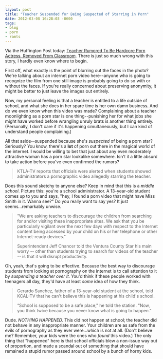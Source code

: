 ```yaml
---
layout: post
title: "Teacher Suspended for Being Suspected of Starring in Porn"
date: 2012-03-08 16:28:03 -0600
tags:
- blog
- porn
- rants
---
```


Via the Huffington Post today: <a href="http://www.huffingtonpost.com/2012/03/07/teacher-rumored-to-be-hardcore-porn-actress_n_1328020.html">Teacher Rumored To Be Hardcore Porn Actress, Removed From Classroom</a>. There is just so much wrong with this story, I hardly even know where to begin.

First off, what exactly is the point of blurring out the faces in the photo? We're talking about an internet porn video here--anyone who is going to recognize the film from one still image is probably going to do so with or without the faces. If you're really concerned about preserving anonymity, it might be better to just leave the images out entirely.

Now, my personal feeling is that a teacher is entitled to a life outside of school, and what she does in her spare time is her own damn business. And do we even know when this video was made? Complaining about a teacher moonlighting as a porn star is one thing--punishing her for what jobs she might have worked before wrangling unruly brats is another thing entirely. (Personally, I don't care if it's happening simultaneously, but I can kind of understand people complaining.)

All that aside--suspended because she's <em>suspected</em> of being a porn star? Seriously? You know, there's a <strong>lot</strong> of porn out there in the magical world of the internet. I would be willing to bet that just about any even moderately attractive woman has a porn star lookalike somewhere. Isn't it a little absurd to take action before you've even confirmed the rumors?

<blockquote>KTLA-TV reports that officials were alerted when students showed administrators a pornographic video allegedly starring the teacher.</blockquote>

Does this sound sketchy to anyone else? Keep in mind that this is a <em>middle school</em>. Picture this: you're a school administrator. A 13-year-old student comes up to you and says, "hey, I found a porn video that might have Miss Smith in it. Wanna see?" Do you really want to say yes? It just seems...remarkably unwise.

<blockquote> "We are asking teachers to discourage the children from searching for and/or visiting these inappropriate sites. We ask that you be particularly vigilant over the next few days with respect to the Internet content being accessed by your child on his or her telephone or other Internet-ready devices."

Superintendent Jeff Chancer told the Ventura County Star his main worry -- other than students trying to search for videos of the teacher -- is that it will disrupt productivity.</blockquote>

Oh, yeah, that's going to be effective. Because the best way to discourage students from looking at pornography on the internet is to call attention to it by <em>suspending a teacher over it.</em> You'd think if these people worked with teenagers all day, they'd have at least <em>some</em> idea of how they think.

<blockquote>Gerardo Sanchez, father of a 13-year-old student at the school, told KCAL-TV that he can't believe this is happening at his child's school.

“School is supposed to be a safe place," he told the station. "Now, you think twice because you never know what is going to happen."</blockquote>

Dude. <em>NOTHING HAPPENED.</em> This did not happen at school; the teacher did not behave in any inappropriate manner. Your children are as safe from the evils of pornography as they ever were...which is not at all. (Don't believe me? Remember, your kids were the ones who <em>found</em> this video.) The only thing that "happened" here is that school officials blew a non-issue way out of proportion, and made a scandal out of something that should have remained a stupid rumor passed around school by a bunch of horny kids.